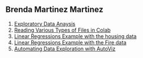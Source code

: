 ## Brenda Martinez Martinez

1. <a href="https://github.com/Brenda-Martinez-Martinez/CIS-3902-Data-Mining/blob/main/Exploratory_data_Analysis.ipynb">Exploratory Data Anaysis</a><br>
2. <a href="https://github.com/Brenda-Martinez-Martinez/CIS-3902-Data-Mining/blob/main/Reading_Files_in_Colab_with_Jupyter_Notebook.ipynb">Reading Various Types of Files in Colab</a><br>
3. <a href="https://github.com/Brenda-Martinez-Martinez/CIS-3902-Data-Mining/blob/main/Linear_Regression_Example_with_the_Housing_Data.ipynb">Linear Regressions Example with the housing data</a><br>
4. <a href="https://github.com/Brenda-Martinez-Martinez/CIS-3902-Data-Mining/blob/main/Linear_Regression_Example_with_the_Fire_Data%20(1).ipynb">Linear Regressions Example with the Fire data</a><br>
5. <a href="https://github.com/Brenda-Martinez-Martinez/CIS-3902-Data-Mining">Automating Data Exploration with AutoViz</a><br>
